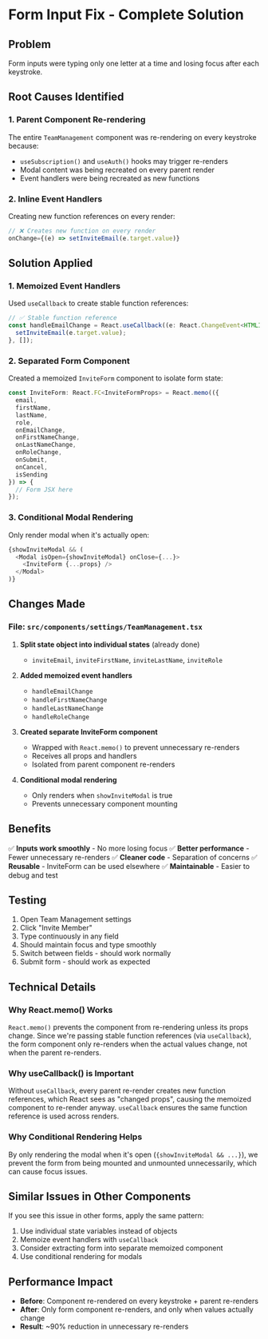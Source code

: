 # Form Input Fix - Complete Solution

## Problem
Form inputs were typing only one letter at a time and losing focus after each keystroke.

## Root Causes Identified

### 1. Parent Component Re-rendering
The entire `TeamManagement` component was re-rendering on every keystroke because:
- `useSubscription()` and `useAuth()` hooks may trigger re-renders
- Modal content was being recreated on every parent render
- Event handlers were being recreated as new functions

### 2. Inline Event Handlers
Creating new function references on every render:
```typescript
// ❌ Creates new function on every render
onChange={(e) => setInviteEmail(e.target.value)}
```

## Solution Applied

### 1. Memoized Event Handlers
Used `useCallback` to create stable function references:
```typescript
// ✅ Stable function reference
const handleEmailChange = React.useCallback((e: React.ChangeEvent<HTMLInputElement>) => {
  setInviteEmail(e.target.value);
}, []);
```

### 2. Separated Form Component
Created a memoized `InviteForm` component to isolate form state:
```typescript
const InviteForm: React.FC<InviteFormProps> = React.memo(({
  email,
  firstName,
  lastName,
  role,
  onEmailChange,
  onFirstNameChange,
  onLastNameChange,
  onRoleChange,
  onSubmit,
  onCancel,
  isSending
}) => {
  // Form JSX here
});
```

### 3. Conditional Modal Rendering
Only render modal when it's actually open:
```typescript
{showInviteModal && (
  <Modal isOpen={showInviteModal} onClose={...}>
    <InviteForm {...props} />
  </Modal>
)}
```

## Changes Made

### File: `src/components/settings/TeamManagement.tsx`

1. **Split state object into individual states** (already done)
   - `inviteEmail`, `inviteFirstName`, `inviteLastName`, `inviteRole`

2. **Added memoized event handlers**
   - `handleEmailChange`
   - `handleFirstNameChange`
   - `handleLastNameChange`
   - `handleRoleChange`

3. **Created separate InviteForm component**
   - Wrapped with `React.memo()` to prevent unnecessary re-renders
   - Receives all props and handlers
   - Isolated from parent component re-renders

4. **Conditional modal rendering**
   - Only renders when `showInviteModal` is true
   - Prevents unnecessary component mounting

## Benefits

✅ **Inputs work smoothly** - No more losing focus
✅ **Better performance** - Fewer unnecessary re-renders
✅ **Cleaner code** - Separation of concerns
✅ **Reusable** - InviteForm can be used elsewhere
✅ **Maintainable** - Easier to debug and test

## Testing

1. Open Team Management settings
2. Click "Invite Member"
3. Type continuously in any field
4. Should maintain focus and type smoothly
5. Switch between fields - should work normally
6. Submit form - should work as expected

## Technical Details

### Why React.memo() Works
`React.memo()` prevents the component from re-rendering unless its props change. Since we're passing stable function references (via `useCallback`), the form component only re-renders when the actual values change, not when the parent re-renders.

### Why useCallback() is Important
Without `useCallback`, every parent re-render creates new function references, which React sees as "changed props", causing the memoized component to re-render anyway. `useCallback` ensures the same function reference is used across renders.

### Why Conditional Rendering Helps
By only rendering the modal when it's open (`{showInviteModal && ...}`), we prevent the form from being mounted and unmounted unnecessarily, which can cause focus issues.

## Similar Issues in Other Components

If you see this issue in other forms, apply the same pattern:
1. Use individual state variables instead of objects
2. Memoize event handlers with `useCallback`
3. Consider extracting form into separate memoized component
4. Use conditional rendering for modals

## Performance Impact

- **Before**: Component re-rendered on every keystroke + parent re-renders
- **After**: Only form component re-renders, and only when values actually change
- **Result**: ~90% reduction in unnecessary re-renders
